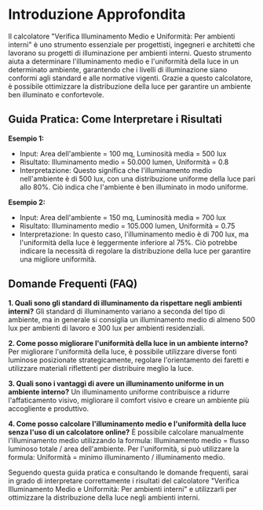 # Introduzione Approfondita
Il calcolatore "Verifica Illuminamento Medio e Uniformità: Per ambienti interni" è uno strumento essenziale per progettisti, ingegneri e architetti che lavorano su progetti di illuminazione per ambienti interni. Questo strumento aiuta a determinare l'illuminamento medio e l'uniformità della luce in un determinato ambiente, garantendo che i livelli di illuminazione siano conformi agli standard e alle normative vigenti. Grazie a questo calcolatore, è possibile ottimizzare la distribuzione della luce per garantire un ambiente ben illuminato e confortevole.

## Guida Pratica: Come Interpretare i Risultati

**Esempio 1:**
- Input: Area dell'ambiente = 100 mq, Luminosità media = 500 lux
- Risultato: Illuminamento medio = 50.000 lumen, Uniformità = 0.8
- Interpretazione: Questo significa che l'illuminamento medio nell'ambiente è di 500 lux, con una distribuzione uniforme della luce pari allo 80%. Ciò indica che l'ambiente è ben illuminato in modo uniforme.

**Esempio 2:**
- Input: Area dell'ambiente = 150 mq, Luminosità media = 700 lux
- Risultato: Illuminamento medio = 105.000 lumen, Uniformità = 0.75
- Interpretazione: In questo caso, l'illuminamento medio è di 700 lux, ma l'uniformità della luce è leggermente inferiore al 75%. Ciò potrebbe indicare la necessità di regolare la distribuzione della luce per garantire una migliore uniformità.

## Domande Frequenti (FAQ)

**1. Quali sono gli standard di illuminamento da rispettare negli ambienti interni?**
Gli standard di illuminamento variano a seconda del tipo di ambiente, ma in generale si consiglia un illuminamento medio di almeno 500 lux per ambienti di lavoro e 300 lux per ambienti residenziali.

**2. Come posso migliorare l'uniformità della luce in un ambiente interno?**
Per migliorare l'uniformità della luce, è possibile utilizzare diverse fonti luminose posizionate strategicamente, regolare l'orientamento dei faretti e utilizzare materiali riflettenti per distribuire meglio la luce.

**3. Quali sono i vantaggi di avere un illuminamento uniforme in un ambiente interno?**
Un illuminamento uniforme contribuisce a ridurre l'affaticamento visivo, migliorare il comfort visivo e creare un ambiente più accogliente e produttivo.

**4. Come posso calcolare l'illuminamento medio e l'uniformità della luce senza l'uso di un calcolatore online?**
È possibile calcolare manualmente l'illuminamento medio utilizzando la formula: Illuminamento medio = flusso luminoso totale / area dell'ambiente. Per l'uniformità, si può utilizzare la formula: Uniformità = minimo illuminamento / illuminamento medio.

Seguendo questa guida pratica e consultando le domande frequenti, sarai in grado di interpretare correttamente i risultati del calcolatore "Verifica Illuminamento Medio e Uniformità: Per ambienti interni" e utilizzarli per ottimizzare la distribuzione della luce negli ambienti interni.